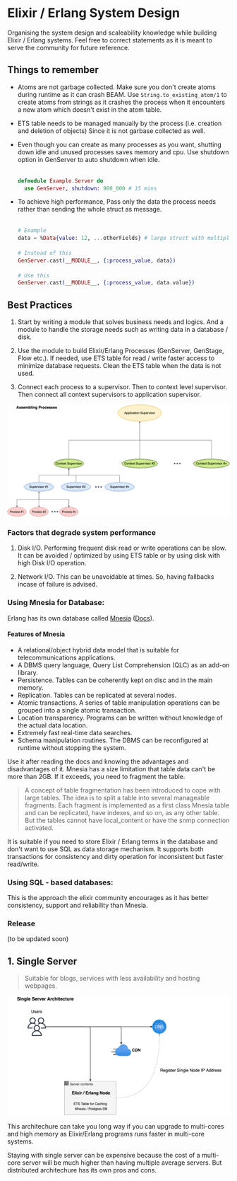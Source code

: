 # Elixir / Erlang System Design

Organising the system design and scaleability knowledge while building Elixir / Erlang systems. Feel free to correct statements as it is meant to serve the community for future reference.

## Things to remember

- Atoms are not garbage collected. Make sure you don't create atoms during runtime as it can crash BEAM. Use `String.to_existing_atom/1` to create atoms from strings as it crashes the process when it encounters a new atom which doesn't exist in the atom table.

- ETS table needs to be managed manually by the process (i.e. creation and deletion of objects) Since it is not garbase collected as well.

- Even though you can create as many processes as you want, shutting down idle and unused processes saves memory and cpu. Use shutdown option in GenServer to auto shutdown when idle.

    ```elixir

    defmodule Example.Server do
      use GenServer, shutdown: 900_000 # 15 mins

    ```
- To achieve high performance, Pass only the data the process needs rather than sending the whole struct as message.
    ```elixir

    # Example
    data = %Data{value: 12, ...otherFields} # large struct with multiple fields

    # Instead of this 
    GenServer.cast(__MODULE__, {:process_value, data})
    
    # Use this
    GenServer.cast(__MODULE__, {:process_value, data.value})

    ```
## Best Practices

1. Start by writing a module that solves business needs and logics. And a module to handle the storage needs such as writing data in a database / disk.

2. Use the module to build Elixir/Erlang Processes (GenServer, GenStage, Flow etc.). If needed, use ETS table for read / write faster access to minimize database requests. Clean the ETS table when the data is not used.

3. Connect each process to a supervisor. Then to context level supervisor. Then connect all context supervisors to application supervisor.

![](/Images/new-supervisor.png)

### Factors that degrade system performance

1. Disk I/O. Performing frequent disk read or write operations can be slow. It can be avoided / optimized by using ETS table or by using disk with high Disk I/O operation.

2. Network I/O. This can be unavoidable at times. So, having fallbacks incase of failure is advised.


### Using Mnesia for Database:

Erlang has its own database called [Mnesia](https://www.erlang.org/doc/apps/mnesia/mnesia_chap1) ([Docs](https://www.erlang.org/doc/man/mnesia.html)). 

#### Features of Mnesia
- A relational/object hybrid data model that is suitable for telecommunications applications.
- A DBMS query language, Query List Comprehension (QLC) as an add-on library.
- Persistence. Tables can be coherently kept on disc and in the main memory.
- Replication. Tables can be replicated at several nodes.
- Atomic transactions. A series of table manipulation operations can be grouped into a single atomic transaction.
- Location transparency. Programs can be written without knowledge of the actual data location.
- Extremely fast real-time data searches.
- Schema manipulation routines. The DBMS can be reconfigured at runtime without stopping the system.

Use it after reading the docs and knowing the advantages and disadvantages of it. Mnesia has a size limitation that table data can't be more than 2GB. If it exceeds, you need to fragment the table. 

> A concept of table fragmentation has been introduced to cope with large tables. The idea is to split a table into several manageable fragments. Each fragment is implemented as a first class Mnesia table and can be replicated, have indexes, and so on, as any other table. But the tables cannot have local_content or have the snmp connection activated.

It is suitable if you need to store Elixir / Erlang terms in the database and don't want to use SQL as data storage mechanism. It supports both transactions for consistency and dirty operation for inconsistent but faster read/write.

### Using SQL - based databases:

This is the approach the elixir community encourages as it has better consistency, support and reliability than Mnesia. 

### Release
(to be updated soon)


## 1. Single Server

> Suitable for blogs, services with less availability and hosting webpages.


![](/Images/single-server.png)

This architechure can take you long way if you can upgrade to multi-cores and high memory as Elixir/Erlang programs runs faster in multi-core systems.

Staying with single server can be expensive because the cost of a multi-core server will be much higher than having multiple average servers.
But distributed architechure has its own pros and cons.